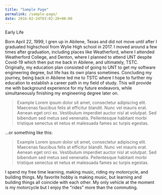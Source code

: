```yaml
---
title: "Sample Page"
permalink: /sample-page/
date: 2016-02-24T03:02:20+00:00
---
```

Early Life

Born April 22, 1999, I gren up in Abilene, Texas and did not move until after I graduated highschool from Wylie High school in 2017. I moved around a few times after graduation, including places like Weatherford, where I attended Weatherford College, and Denton, where I planned to attend UNT despite Covid-19 which then put me back in Abilene, and ultimately, TSTC. Originally, my education plan consisted of going to UNT to get my software engineering degree, but life has its own plans sometimes. Concluding my journey, being back in Abilene led me to TSTC where I hope to further my education to establish a career path in my field of study. This will provide me with background experience for my future endeavors, while simultaneously finishing my engineering degree later on.



> Example  Lorem ipsum dolor sit amet, consectetur adipiscing elit. Maecenas faucibus felis at efficitur blandit. Nunc vel mauris erat. Aenean eget orci ex. Vestibulum imperdiet auctor nisl at volutpat. Sed bibendum sed metus sed venenatis. Pellentesque habitant morbi tristique senectus et netus et malesuada fames ac turpis egestas. 

...or something like this:

> Example Lorem ipsum dolor sit amet, consectetur adipiscing elit. Maecenas faucibus felis at efficitur blandit. Nunc vel mauris erat. Aenean eget orci ex. Vestibulum imperdiet auctor nisl at volutpat. Sed bibendum sed metus sed venenatis. Pellentesque habitant morbi tristique senectus et netus et malesuada fames ac turpis egestas. 

I spend my free time learning, making music, riding my motorcycle, and building things. My favorite hobby is making music, but learning and building things all coincide with each other. My only vehicle at the moment is my motorcycle but I enjoy the "rides" more than the commuting.
